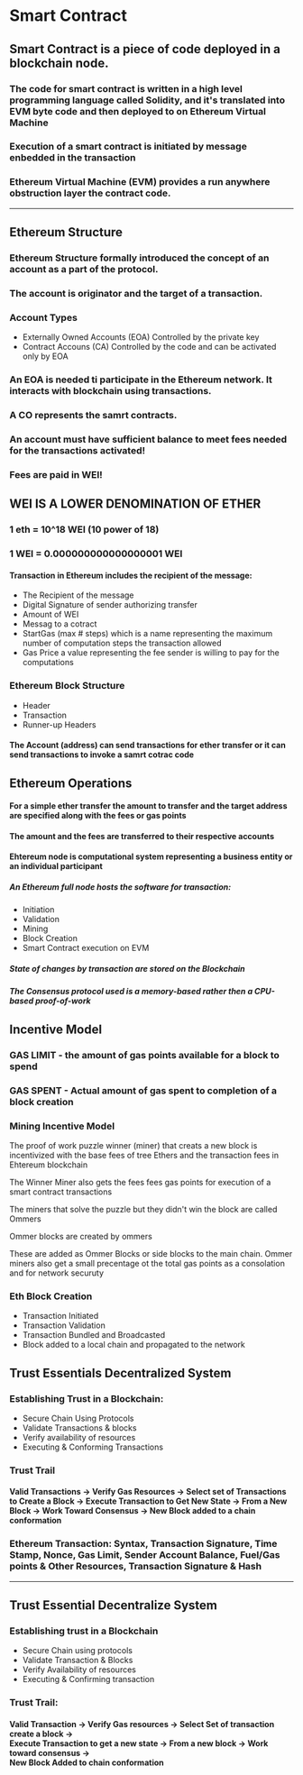 # Smart Contract

## Smart Contract is a piece of code deployed in a blockchain node.

### The code for smart contract is written in a high level programming language called Solidity, and it's translated into EVM byte code and then deployed to on Ethereum Virtual Machine

### Execution of a smart contract is initiated by message enbedded in the transaction

### Ethereum Virtual Machine (EVM) provides a run anywhere obstruction layer the contract code.

<hr>

## Ethereum Structure

### Ethereum Structure formally introduced the concept of an account as a part of the protocol.

### The account is originator and the target of a transaction.

<h3>Account Types</h3>
<ul>
<li>Externally Owned Accounts (EOA) Controlled by the private key</li>
<li>Contract Accouns (CA) Controlled by the code and can be activated only by EOA</li>
</ul>

<h3> An EOA is needed ti participate in the Ethereum network. It interacts with blockchain using transactions. </h3>
<h3> A CO represents the samrt contracts.</h3>

<h3>An account must have sufficient balance to meet fees needed for the transactions activated! </h3>
<h3>Fees are paid in WEI!</h3>
<h2>WEI IS A LOWER DENOMINATION OF ETHER</h2>

<h3>1 eth = 10^18 WEI (10 power of 18)</h3>
<h3>1 WEI = 0.000000000000000001 WEI</h3>

<h4>Transaction in Ethereum includes the recipient of the message: </h4>
<ul>
<li>The Recipient of the message</li>
<li>Digital Signature of sender authorizing transfer</li>
<li>Amount of WEI</l1>
<li>Messag to a cotract</li>
<li>StartGas (max # steps) which is a name representing the maximum number of computation steps the transaction allowed</li>
<li>Gas Price a value representing the fee sender is willing to pay for the computations</li>
</ul>

<h3>Ethereum Block Structure</h3>
<ul>
<li>Header</li>
<li>Transaction</li>
<li>Runner-up Headers</li>
</ul>

<h4>The Account (address) can send transactions for ether transfer or it can send transactions to invoke a samrt cotrac code</h4>

<h2>Ethereum Operations</h2>
<h4>For a simple ether transfer the amount to transfer and the target address are specified along with the fees or gas points</h4>
<h4>The amount and the fees are transferred to their respective accounts</h4>
<h4>Ehtereum node is computational system representing a business entity or an individual participant</h4>
<h5>An Ethereum full node hosts the software for transaction: </h5>
<ul>
<li>Initiation</li>
<li>Validation</li>
<li>Mining</li>
<li>Block Creation</li>
<li>Smart Contract execution on EVM</li>
</ul>

<h5>State of changes by transaction are stored on the Blockchain</h5>

<h5>The Consensus protocol used is a memory-based rather then a CPU-based proof-of-work</h5>

<h2>Incentive Model</h2>

<h3><b>GAS LIMIT</b> - the amount of gas points available for a block to spend</h3>
<h3><b>GAS SPENT</b> - Actual amount of gas spent to completion of a block creation</h3>

<h3>Mining Incentive Model</h3>
<p>The proof of work puzzle winner (miner) that creats a new block is incentivized with the base fees of tree Ethers and the transaction fees in Ehtereum blockchain</p>
<p>The Winner Miner also gets the fees fees gas points for execution of a smart contract transactions</p>

<p>The miners that solve the puzzle but they didn't win the block are called Ommers</p>
<p>Ommer blocks are created by ommers</p>
<p>These are added as Ommer Blocks or side blocks to the main chain. Ommer miners also get a small precentage ot the total gas points as a consolation and for network securuty</p>

<h3>Eth Block Creation</h3>
<ul>
<li>Transaction Initiated</li>
<li>Transaction Validation</li>
<li>Transaction Bundled and Broadcasted</li>
<li>Block added to a local chain and propagated to the network</li></ul>

## Trust Essentials Decentralized System

<h3>Establishing Trust in a Blockchain: </h3>
<ul>
<li>Secure Chain Using Protocols</li>
<li>Validate Transactions & blocks</li>
<li>Verify availability of resources </li>
<li>Executing & Conforming Transactions</li>
</ul>

<h3>Trust Trail</h3>
<h4>Valid Transactions -> Verify Gas Resources -> Select set of Transactions to Create a Block -> Execute Transaction to Get New State -> From a New Block -> Work Toward Consensus -> New Block added to a chain conformation</h4>

<h3>Ethereum Transaction: Syntax, Transaction Signature, Time Stamp, Nonce, Gas Limit, Sender Account Balance, Fuel/Gas points & Other Resources, Transaction Signature & Hash</h3>

<hr>

## Trust Essential Decentralize System

<h3>Establishing trust in a Blockchain</h3>
<ul>
<li>Secure Chain using protocols</li>
<li>Validate Transaction & Blocks</li>
<li>Verify Availability of resources</li>
<li>Executing & Confirming transaction</li>
</ul>

<h3>Trust Trail: </h3>
<h4>Valid Transaction -> Verify Gas resources -> Select Set of transaction create a block -> <br>
Execute Transaction to get a new state -> From a new block -> Work toward consensus -> <br>
New Block Added to chain conformation</h4>
